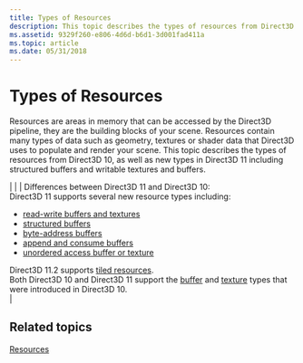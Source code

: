 ```yaml
---
title: Types of Resources
description: This topic describes the types of resources from Direct3D 10, as well as new types in Direct3D 11 including structured buffers and writable textures and buffers.
ms.assetid: 9329f260-e806-4d6d-b6d1-3d001fad411a
ms.topic: article
ms.date: 05/31/2018
---
```


# Types of Resources

Resources are areas in memory that can be accessed by the Direct3D pipeline, they are the building blocks of your scene. Resources contain many types of data such as geometry, textures or shader data that Direct3D uses to populate and render your scene. This topic describes the types of resources from Direct3D 10, as well as new types in Direct3D 11 including structured buffers and writable textures and buffers.




| 
|
| Differences between Direct3D 11 and Direct3D 10:<br /> Direct3D 11 supports several new resource types including:<br /><ul><li><a href="direct3d-11-advanced-stages-cs-resources.md">read-write buffers and textures</a></li><li><a href="direct3d-11-advanced-stages-cs-resources.md">structured buffers</a></li><li><a href="direct3d-11-advanced-stages-cs-resources.md">byte-address buffers</a></li><li><a href="direct3d-11-advanced-stages-cs-resources.md">append and consume buffers</a></li><li><a href="direct3d-11-advanced-stages-cs-resources.md">unordered access buffer or texture</a></li></ul>Direct3D 11.2 supports <a href="tiled-resources.md">tiled resources</a>.<br /> Both Direct3D 10 and Direct3D 11 support the <a href="overviews-direct3d-11-resources-buffers-intro.md">buffer</a> and <a href="overviews-direct3d-11-resources-textures-intro.md">texture</a> types that were introduced in Direct3D 10.<br /> | 




 

## Related topics

<dl> <dt>

[Resources](overviews-direct3d-11-resources.md)
</dt> </dl>

 

 





